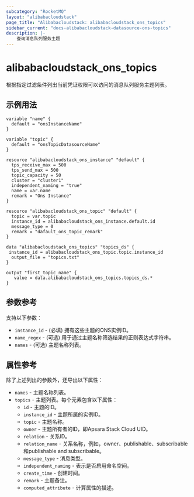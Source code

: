 ```yaml
---
subcategory: "RocketMQ"
layout: "alibabacloudstack"
page_title: "Alibabacloudstack: alibabacloudstack_ons_topics"
sidebar_current: "docs-alibabacloudstack-datasource-ons-topics"
description: |-
    查询消息队列服务主题
---
```


# alibabacloudstack_ons_topics

根据指定过滤条件列出当前凭证权限可以访问的消息队列服务主题列表。



## 示例用法

```
variable "name" {
  default = "onsInstanceName"
}

variable "topic" {
  default = "onsTopicDatasourceName"
}

resource "alibabacloudstack_ons_instance" "default" {
  tps_receive_max = 500
  tps_send_max = 500
  topic_capacity = 50
  cluster = "cluster1"
  independent_naming = "true"
  name = var.name
  remark = "Ons Instance"
}

resource "alibabacloudstack_ons_topic" "default" {
  topic = var.topic
  instance_id = alibabacloudstack_ons_instance.default.id
  message_type = 0
  remark = "dafault_ons_topic_remark"
}

data "alibabacloudstack_ons_topics" "topics_ds" {
 instance_id = alibabacloudstack_ons_topic.topic.instance_id
  output_file = "topics.txt"
}

output "first_topic_name" {
   value = data.alibabacloudstack_ons_topics.topics_ds.*
}
```

## 参数参考

支持以下参数：

* `instance_id` - (必填) 拥有这些主题的ONS实例ID。
* `name_regex` - (可选) 用于通过主题名称筛选结果的正则表达式字符串。 
* `names` - (可选) 主题名称列表。

## 属性参考

除了上述列出的参数外，还导出以下属性：

* `names` - 主题名称列表。
* `topics` - 主题列表。每个元素包含以下属性：
  * `id` - 主题的ID。
  * `instance_id` - 主题所属的实例ID。
  * `topic` - 主题名称。
  * `owner` - 主题所有者的ID，即Apsara Stack Cloud UID。
  * `relation` - 关系ID。 
  * `relation_name` - 关系名称，例如，owner、publishable、subscribable和publishable and subscribable。
  * `message_type` - 消息类型。
  * `independent_naming` - 表示是否启用命名空间。 
  * `create_time` - 创建时间。
  * `remark` - 主题备注。
  * `computed_attribute` - 计算属性的描述。